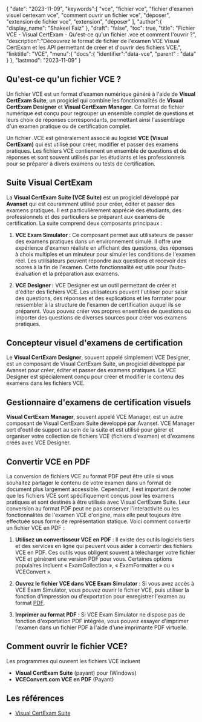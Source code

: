 {
"date": "2023-11-09",
   "keywords":[
"vce",
"fichier vce",
"fichier d'examen visuel certexam vce",
"comment ouvrir un fichier vce",
"déposer",
"extension de fichier vce",
"extension",
"déposer"
],
   "author":{
"display_name": "Shakeel Faiz"
},
"draft": "false",
"toc": true,
"title": "Fichier VCE - Visual CertExam - Qu'est-ce qu'un fichier .vce et comment l'ouvrir ?",
   "description":"Découvrez le format de fichier de l'examen VCE Visual CertExam et les API permettant de créer et d'ouvrir des fichiers VCE.",
"linktitle": "VCE",
   "menu":{
      "docs":{
         "identifier":"data-vce",
"parent" : "data"
}
},
"lastmod": "2023-11-09"
}

## Qu'est-ce qu'un fichier VCE ?

Un fichier VCE est un format d'examen numérique généré à l'aide de **Visual CertExam Suite**, un progiciel qui combine les fonctionnalités de **Visual CertExam Designer** et **Visual CertExam Manager**. Ce format de fichier numérique est conçu pour regrouper un ensemble complet de questions et leurs choix de réponses correspondants, permettant ainsi l'assemblage d'un examen pratique ou de certification complet.

Un fichier .VCE est généralement associé au logiciel **VCE (Visual CertExam)** qui est utilisé pour créer, modifier et passer des examens pratiques. Les fichiers VCE contiennent un ensemble de questions et de réponses et sont souvent utilisés par les étudiants et les professionnels pour se préparer à divers examens ou tests de certification.

## Suite Visual CertExam

La **Visual CertExam Suite (VCE Suite)** est un progiciel développé par **Avanset** qui est couramment utilisé pour créer, éditer et passer des examens pratiques. Il est particulièrement apprécié des étudiants, des professionnels et des particuliers se préparant aux examens de certification. La suite comprend deux composants principaux :

1. **VCE Exam Simulator :** Ce composant permet aux utilisateurs de passer des examens pratiques dans un environnement simulé. Il offre une expérience d'examen réaliste en affichant des questions, des réponses à choix multiples et un minuteur pour simuler les conditions de l'examen réel. Les utilisateurs peuvent répondre aux questions et recevoir des scores à la fin de l'examen. Cette fonctionnalité est utile pour l’auto-évaluation et la préparation aux examens.
    


2. **VCE Designer :** VCE Designer est un outil permettant de créer et d'éditer des fichiers VCE. Les utilisateurs peuvent l'utiliser pour saisir des questions, des réponses et des explications et les formater pour ressembler à la structure de l'examen de certification auquel ils se préparent. Vous pouvez créer vos propres ensembles de questions ou importer des questions de diverses sources pour créer vos examens pratiques.

## Concepteur visuel d'examens de certification

Le **Visual CertExam Designer**, souvent appelé simplement VCE Designer, est un composant de Visual CertExam Suite, un progiciel développé par Avanset pour créer, éditer et passer des examens pratiques. Le VCE Designer est spécialement conçu pour créer et modifier le contenu des examens dans les fichiers VCE.

## Gestionnaire d'examens de certification visuels

**Visual CertExam Manager**, souvent appelé VCE Manager, est un autre composant de Visual CertExam Suite développé par Avanset. VCE Manager sert d'outil de support au sein de la suite et est utilisé pour gérer et organiser votre collection de fichiers VCE (fichiers d'examen) et d'examens créés avec VCE Designer.

## Convertir VCE en PDF

La conversion de fichiers VCE au format PDF peut être utile si vous souhaitez partager le contenu de votre examen dans un format de document plus largement accessible. Cependant, il est important de noter que les fichiers VCE sont spécifiquement conçus pour les examens pratiques et sont destinés à être utilisés avec Visual CertExam Suite. Leur conversion au format PDF peut ne pas conserver l'interactivité ou les fonctionnalités de l'examen VCE d'origine, mais elle peut toujours être effectuée sous forme de représentation statique. Voici comment convertir un fichier VCE en PDF :

1. **Utilisez un convertisseur VCE en PDF** : Il existe des outils logiciels tiers et des services en ligne qui peuvent vous aider à convertir des fichiers VCE en PDF. Ces outils vous obligent souvent à télécharger votre fichier VCE et génèrent une version PDF pour vous. Certaines options populaires incluent « ExamCollection », « ExamFormatter » ou « VCEConvert ».
    


2. **Ouvrez le fichier VCE dans VCE Exam Simulator** : Si vous avez accès à VCE Exam Simulator, vous pouvez ouvrir le fichier VCE, puis utiliser la fonction d'impression ou d'exportation pour enregistrer l'examen au format [PDF](/fr/pdf/).

3. **Imprimer au format PDF** : Si VCE Exam Simulator ne dispose pas de fonction d'exportation PDF intégrée, vous pouvez essayer d'imprimer l'examen dans un fichier PDF à l'aide d'une imprimante PDF virtuelle.

## Comment ouvrir le fichier VCE?

Les programmes qui ouvrent les fichiers VCE incluent

- **Visual CertExam Suite** (payant) pour (Windows)
- **VCEConvert.com VCE en PDF** (Payant)

## Les références
* [Visual CertExam Suite](https://www.avanset.com/products/visual-certexam-suite.html)
